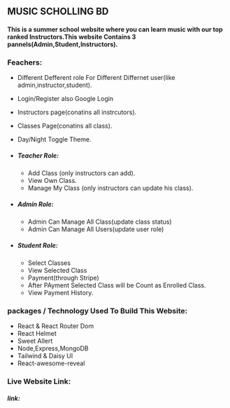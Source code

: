 ## MUSIC SCHOLLING BD

#### This is a summer school website where you can learn music with our top ranked Instructors.This website Contains 3 pannels(Admin,Student,Instructors).

### Feachers:

- Different Defferent role For Different Differnet user(like admin,instructor,student).
- Login/Register also Google Login
- Instructors page(conatins all instrcutors).
- Classes Page(conatins all class).
- Day/Night Toggle Theme.

- ##### Teacher Role:
    - Add Class (only instructors can add).
    - View Own Class.
    - Manage My Class (only instructors can update his class).

- ##### Admin Role:
    - Admin Can Manage All Class(update class status)
    - Admin Can Manage All Users(update user role)

- ##### Student Role:
    - Select Classes
    - View Selected Class
    - Payment(through Stripe)
    - After PAyment Selected Class will be Count as Enrolled Class.
    - View Payment History.


### packages / Technology Used To Build This Website:
- React & React Router Dom
- React Helmet
- Sweet Allert
- Node,Express,MongoDB
- Tailwind & Daisy UI
- React-awesome-reveal

### Live Website Link:
 ##### link: 